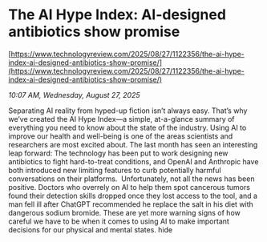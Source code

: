 # The AI Hype Index: AI-designed antibiotics show promise

[https://www.technologyreview.com/2025/08/27/1122356/the-ai-hype-index-ai-designed-antibiotics-show-promise/](https://www.technologyreview.com/2025/08/27/1122356/the-ai-hype-index-ai-designed-antibiotics-show-promise/)

*10:07 AM, Wednesday, August 27, 2025*

Separating AI reality from hyped-up fiction isn’t always easy. That’s why we’ve created the AI Hype Index—a simple, at-a-glance summary of everything you need to know about the state of the industry.  Using AI to improve our health and well-being is one of the areas scientists and researchers are most excited about. The last month has seen an interesting leap forward: The technology has been put to work designing new antibiotics to fight hard-to-treat conditions, and OpenAI and Anthropic have both introduced new limiting features to curb potentially harmful conversations on their platforms.  Unfortunately, not all the news has been positive. Doctors who overrely on AI to help them spot cancerous tumors found their detection skills dropped once they lost access to the tool, and a man fell ill after ChatGPT recommended he replace the salt in his diet with dangerous sodium bromide. These are yet more warning signs of how careful we have to be when it comes to using AI to make important decisions for our physical and mental states. hide


